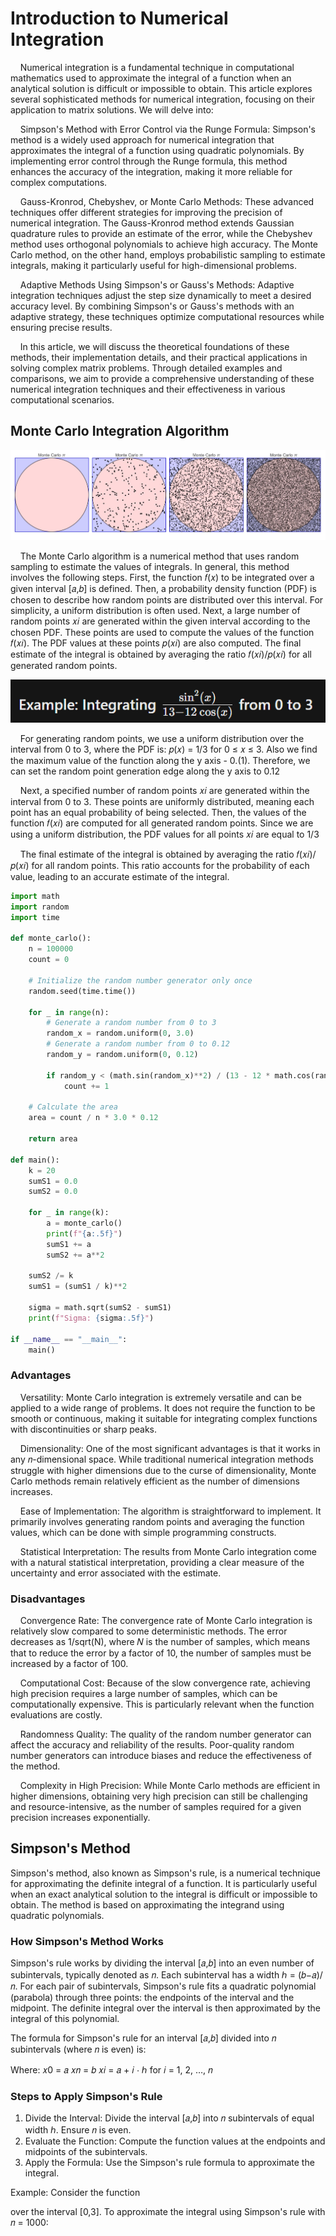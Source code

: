 # Introduction to Numerical Integration

<p>&nbsp;&nbsp;&nbsp;&nbsp;Numerical integration is a fundamental technique in computational mathematics used to approximate the integral of a function when an analytical solution is difficult or impossible to obtain. This article explores several sophisticated methods for numerical integration, focusing on their application to matrix solutions. We will delve into:

<p>&nbsp;&nbsp;&nbsp;&nbsp;Simpson's Method with Error Control via the Runge Formula: Simpson's method is a widely used approach for numerical integration that approximates the integral of a function using quadratic polynomials. By implementing error control through the Runge formula, this method enhances the accuracy of the integration, making it more reliable for complex computations.

<p>&nbsp;&nbsp;&nbsp;&nbsp;Gauss-Kronrod, Chebyshev, or Monte Carlo Methods: These advanced techniques offer different strategies for improving the precision of numerical integration. The Gauss-Kronrod method extends Gaussian quadrature rules to provide an estimate of the error, while the Chebyshev method uses orthogonal polynomials to achieve high accuracy. The Monte Carlo method, on the other hand, employs probabilistic sampling to estimate integrals, making it particularly useful for high-dimensional problems.

<p>&nbsp;&nbsp;&nbsp;&nbsp;Adaptive Methods Using Simpson's or Gauss's Methods: Adaptive integration techniques adjust the step size dynamically to meet a desired accuracy level. By combining Simpson's or Gauss's methods with an adaptive strategy, these techniques optimize computational resources while ensuring precise results.

<p>&nbsp;&nbsp;&nbsp;&nbsp;In this article, we will discuss the theoretical foundations of these methods, their implementation details, and their practical applications in solving complex matrix problems. Through detailed examples and comparisons, we aim to provide a comprehensive understanding of these numerical integration techniques and their effectiveness in various computational scenarios.


## Monte Carlo Integration Algorithm
<p align="center">
  <img src="https://github.com/DmitriySkibinsky/Algorithms-and-computation-methods/blob/main/source/1.%20Numerical%20Integration/img/monte-carlo.jpg" alt="monte-carlo">
</p>

  
<p>&nbsp;&nbsp;&nbsp;&nbsp;The Monte Carlo algorithm is a numerical method that uses random sampling to estimate the values of integrals. In general, this method involves the following steps. First, the function 𝑓(𝑥) to be integrated over a given interval [𝑎,𝑏] is defined. Then, a probability density function (PDF) is chosen to describe how random points are distributed over this interval. For simplicity, a uniform distribution is often used. Next, a large number of random points 𝑥𝑖 are generated within the given interval according to the chosen PDF. These points are used to compute the values of the function 𝑓(𝑥𝑖). The PDF values at these points 𝑝(𝑥𝑖) are also computed. The final estimate of the integral is obtained by averaging the ratio 𝑓(𝑥𝑖)/𝑝(𝑥𝑖) for all generated random points.

<p align="center">
  <img src="https://github.com/DmitriySkibinsky/Algorithms-and-computation-methods/blob/main/source/1.%20Numerical%20Integration/img/example1.png" alt="example1">
</p>

<p>&nbsp;&nbsp;&nbsp;&nbsp;For generating random points, we use a uniform distribution over the interval from 0 to 3, where the PDF is: 𝑝(𝑥) = 1/3 for 0 ≤ 𝑥 ≤ 3. Also we find the maximum value of the function along the y axis - 0.(1). Therefore, we can set the random point generation edge along the y axis to 0.12

<p>&nbsp;&nbsp;&nbsp;&nbsp;Next, a specified number of random points 𝑥𝑖 are generated within the interval from 0 to 3. These points are uniformly distributed, meaning each point has an equal probability of being selected. Then, the values of the function 𝑓(𝑥𝑖) are computed for all generated random points. Since we are using a uniform distribution, the PDF values for all points 𝑥𝑖 are equal to 1/3

<p>&nbsp;&nbsp;&nbsp;&nbsp;The final estimate of the integral is obtained by averaging the ratio 𝑓(𝑥𝑖)/𝑝(𝑥𝑖) for all random points. This ratio accounts for the probability of each value, leading to an accurate estimate of the integral.

```python
import math
import random
import time

def monte_carlo():
    n = 100000
    count = 0

    # Initialize the random number generator only once
    random.seed(time.time())

    for _ in range(n):
        # Generate a random number from 0 to 3
        random_x = random.uniform(0, 3.0)
        # Generate a random number from 0 to 0.12
        random_y = random.uniform(0, 0.12)

        if random_y < (math.sin(random_x)**2) / (13 - 12 * math.cos(random_x)):
            count += 1

    # Calculate the area
    area = count / n * 3.0 * 0.12

    return area

def main():
    k = 20
    sumS1 = 0.0
    sumS2 = 0.0

    for _ in range(k):
        a = monte_carlo()
        print(f"{a:.5f}")
        sumS1 += a
        sumS2 += a**2

    sumS2 /= k
    sumS1 = (sumS1 / k)**2

    sigma = math.sqrt(sumS2 - sumS1)
    print(f"Sigma: {sigma:.5f}")

if __name__ == "__main__":
    main()
```

### Advantages
<p>&nbsp;&nbsp;&nbsp;&nbsp;Versatility: Monte Carlo integration is extremely versatile and can be applied to a wide range of problems. It does not require the function to be smooth or continuous, making it suitable for integrating complex functions with discontinuities or sharp peaks.
<p>&nbsp;&nbsp;&nbsp;&nbsp;Dimensionality: One of the most significant advantages is that it works in any 𝑛-dimensional space. While traditional numerical integration methods struggle with higher dimensions due to the curse of dimensionality, Monte Carlo methods remain relatively efficient as the number of dimensions increases.
<p>&nbsp;&nbsp;&nbsp;&nbsp;Ease of Implementation: The algorithm is straightforward to implement. It primarily involves generating random points and averaging the function values, which can be done with simple programming constructs.
<p>&nbsp;&nbsp;&nbsp;&nbsp;Statistical Interpretation: The results from Monte Carlo integration come with a natural statistical interpretation, providing a clear measure of the uncertainty and error associated with the estimate.

### Disadvantages
<p>&nbsp;&nbsp;&nbsp;&nbsp;Convergence Rate: The convergence rate of Monte Carlo integration is relatively slow compared to some deterministic methods. The error decreases as 1/sqrt(N), where 𝑁 is the number of samples, which means that to reduce the error by a factor of 10, the number of samples must be increased by a factor of 100.
<p>&nbsp;&nbsp;&nbsp;&nbsp;Computational Cost: Because of the slow convergence rate, achieving high precision requires a large number of samples, which can be computationally expensive. This is particularly relevant when the function evaluations are costly.
<p>&nbsp;&nbsp;&nbsp;&nbsp;Randomness Quality: The quality of the random number generator can affect the accuracy and reliability of the results. Poor-quality random number generators can introduce biases and reduce the effectiveness of the method.
<p>&nbsp;&nbsp;&nbsp;&nbsp;Complexity in High Precision: While Monte Carlo methods are efficient in higher dimensions, obtaining very high precision can still be challenging and resource-intensive, as the number of samples required for a given precision increases exponentially.

## Simpson's Method
Simpson's method, also known as Simpson's rule, is a numerical technique for approximating the definite integral of a function. It is particularly useful when an exact analytical solution to the integral is difficult or impossible to obtain. The method is based on approximating the integrand using quadratic polynomials.

### How Simpson's Method Works
Simpson's rule works by dividing the interval [𝑎,𝑏] into an even number of subintervals, typically denoted as 𝑛. Each subinterval has a width ℎ = (𝑏−𝑎)/𝑛. For each pair of subintervals, Simpson's rule fits a quadratic polynomial (parabola) through three points: the endpoints of the interval and the midpoint. The definite integral over the interval is then approximated by the integral of this polynomial.

The formula for Simpson's rule for an interval [𝑎,𝑏] divided into 𝑛 subintervals (where 𝑛 is even) is:

Where:
𝑥0 = 𝑎
𝑥𝑛 = 𝑏
𝑥𝑖 = 𝑎 + 𝑖 ⋅ ℎ for 𝑖 = 1, 2, …, 𝑛

### Steps to Apply Simpson's Rule
1. Divide the Interval: Divide the interval [𝑎,𝑏] into 𝑛 subintervals of equal width ℎ. Ensure 𝑛 is even.
2. Evaluate the Function: Compute the function values at the endpoints and midpoints of the subintervals.
3. Apply the Formula: Use the Simpson's rule formula to approximate the integral.

Example:
Consider the function 

over the interval [0,3]. To approximate the integral using Simpson's rule with 𝑛 = 1000:
